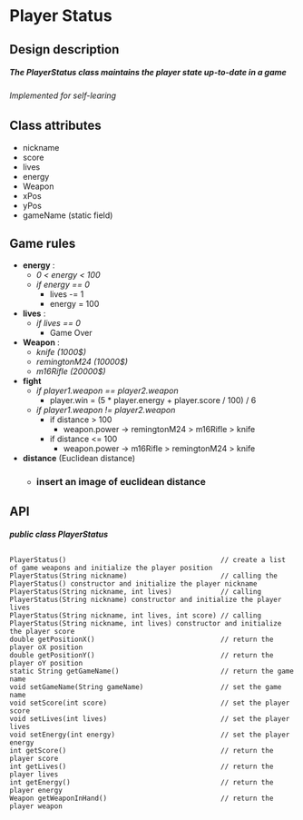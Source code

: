 # Player Status 

## Design description

##### The PlayerStatus class maintains the player state up-to-date in a game
###### Implemented for self-learing 

## Class attributes
* nickname
* score
* lives
* energy
* Weapon
* xPos
* yPos
* gameName (static field)


## Game rules
* **energy** :
    * *0 < energy < 100*
    * *if energy == 0*
        * lives -= 1
        * energy = 100
* **lives** : 
    * *if lives == 0*
        * Game Over
* **Weapon** :
    * *knife (1000$)*
    * *remingtonM24 (10000$)*
    * *m16Rifle (20000$)*
* **fight**
    * *if player1.weapon == player2.weapon*
        * player.win = (5 * player.energy + player.score / 100) / 6
    * *if player1.weapon != player2.weapon*
        * if distance > 100 
            * weapon.power -> remingtonM24 > m16Rifle > knife
        * if distance <= 100 
            * weapon.power -> m16Rifle > remingtonM24 > knife
* **distance** (Euclidean distance)
    * ### insert an image of euclidean distance 
    
## API
##### public class PlayerStatus
## 
    PlayerStatus()                                      // create a list of game weapons and initialize the player position
    PlayerStatus(String nickname)                       // calling the PlayerStatus() constructor and initialize the player nickname
    PlayerStatus(String nickname, int lives)            // calling PlayerStatus(String nickname) constructor and initialize the player lives
    PlayerStatus(String nickname, int lives, int score) // calling PlayerStatus(String nickname, int lives) constructor and initialize the player score
    double getPositionX()                               // return the player oX position
    double getPositionY()                               // return the player oY position
    static String getGameName()                         // return the game name
    void setGameName(String gameName)                   // set the game name
    void setScore(int score)                            // set the player score
    void setLives(int lives)                            // set the player lives
    void setEnergy(int energy)                          // set the player energy
    int getScore()                                      // return the player score
    int getLives()                                      // return the player lives
    int getEnergy()                                     // return the player energy
    Weapon getWeaponInHand()                            // return the player weapon

